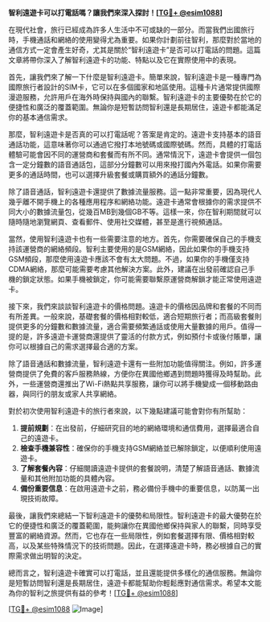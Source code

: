 **智利遠遊卡可以打電話嗎？讓我們來深入探討！[[TG💪+ @esim1088](https://t.me/s/esim1088)]**

在現代社會，旅行已經成為許多人生活中不可或缺的一部分。而當我們出國旅行時，手機通話和網絡的使用變得尤為重要。如果你計劃前往智利，那麼對於當地的通信方式一定會產生好奇，尤其是關於“智利遠遊卡”是否可以打電話的問題。這篇文章將帶你深入了解智利遠遊卡的功能、特點以及它在實際使用中的表現。

首先，讓我們來了解一下什麼是智利遠遊卡。簡單來說，智利遠遊卡是一種專門為國際旅行者設計的SIM卡，它可以在多個國家和地區使用。這種卡片通常提供國際漫遊服務，允許用戶在海外時保持與國內的聯繫。智利遠遊卡的主要優勢在於它的便捷性和廣泛的覆蓋範圍。無論你是短暫訪問智利還是長期居住，遠遊卡都能滿足你的基本通信需求。

那麼，智利遠遊卡是否真的可以打電話呢？答案是肯定的。遠遊卡支持基本的語音通話功能，這意味著你可以通過它撥打本地號碼或國際號碼。然而，具體的打電話體驗可能會因不同的運營商和套餐而有所不同。通常情況下，遠遊卡會提供一個包含一定分鐘數的語音通話包，這部分分鐘數可以用來撥打國內外電話。如果你需要更多的通話時間，也可以選擇升級套餐或購買額外的通話分鐘數。

除了語音通話，智利遠遊卡還提供了數據流量服務。這一點非常重要，因為現代人幾乎離不開手機上的各種應用程序和網絡功能。遠遊卡通常會根據你的需求提供不同大小的數據流量包，從幾百MB到幾個GB不等。這樣一來，你在智利期間就可以隨時隨地瀏覽網頁、查看郵件、使用社交媒體，甚至是進行視頻通話。

當然，使用智利遠遊卡也有一些需要注意的地方。首先，你需要確保自己的手機支持該運營商的網絡頻段。智利主要使用的是GSM網絡，因此如果你的手機支持GSM頻段，那麼使用遠遊卡應該不會有太大問題。不過，如果你的手機僅支持CDMA網絡，那麼可能需要考慮其他解決方案。此外，建議在出發前確認自己手機的鎖定狀態。如果手機被鎖定，你可能需要聯繫原運營商解鎖才能正常使用遠遊卡。

接下來，我們來談談智利遠遊卡的價格問題。遠遊卡的價格因品牌和套餐的不同而有所差異。一般來說，基礎套餐的價格相對較低，適合短期旅行者；而高級套餐則提供更多的分鐘數和數據流量，適合需要頻繁通話或使用大量數據的用戶。值得一提的是，許多遠遊卡運營商還提供了靈活的付款方式，例如預付卡或後付賬單，讓你可以根據自己的需求選擇最合適的方案。

除了語音通話和數據流量，智利遠遊卡還有一些附加功能值得關注。例如，許多運營商提供了免費的客戶服務熱線，方便你在異國他鄉遇到問題時獲得及時幫助。此外，一些運營商還推出了Wi-Fi熱點共享服務，讓你可以將手機變成一個移動路由器，與同行的朋友或家人共享網絡。

對於初次使用智利遠遊卡的旅行者來說，以下幾點建議可能會對你有所幫助：

1. **提前規劃**：在出發前，仔細研究目的地的網絡環境和通信費用，選擇最適合自己的遠遊卡。
2. **檢查手機兼容性**：確保你的手機支持GSM網絡並已解除鎖定，以便順利使用遠遊卡。
3. **了解套餐內容**：仔細閱讀遠遊卡提供的套餐說明，清楚了解語音通話、數據流量和其他附加功能的具體內容。
4. **備份重要信息**：在啟用遠遊卡之前，務必備份手機中的重要信息，以防萬一出現技術故障。

最後，讓我們來總結一下智利遠遊卡的優勢和局限性。智利遠遊卡的最大優勢在於它的便捷性和廣泛的覆蓋範圍，能夠讓你在異國他鄉保持與家人的聯繫，同時享受豐富的網絡資源。然而，它也存在一些局限性，例如套餐選擇有限、價格相對較高，以及某些特殊情況下的技術問題。因此，在選擇遠遊卡時，務必根據自己的實際需求做出明智的決定。

總而言之，智利遠遊卡確實可以打電話，並且還能提供多樣化的通信服務。無論你是短暫訪問智利還是長期居住，遠遊卡都能幫助你輕鬆應對通信需求。希望本文能為你的智利之旅提供有益的參考！[[TG💪+ @esim1088](https://t.me/s/esim1088)] 

[[TG💪+ @esim1088](https://t.me/s/esim1088) ![Image](https://i.postimg.cc/4NQfJmqS/Snipaste-2025-05-13-00-14-12.png)]